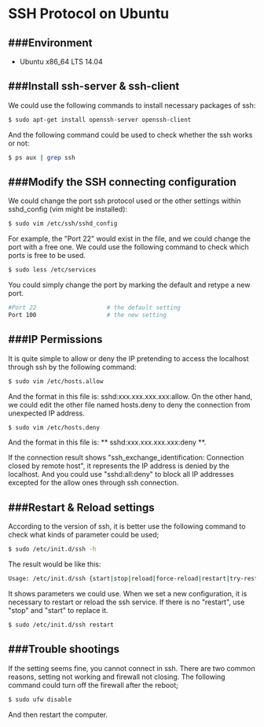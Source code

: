 # SSH Protocol on Ubuntu

<script type="text/javascript" src="gitbook/app.js"></script>
<script type="text/javascript" src="js/general.js"></script>

###Environment
---

* Ubuntu x86_64 LTS 14.04

###Install ssh-server & ssh-client
---

We could use the following commands to install necessary packages of ssh:

```Bash
$ sudo apt-get install openssh-server openssh-client
```

And the following command could be used to check whether the ssh works or not:

```Bash
$ ps aux | grep ssh
```

###Modify the SSH connecting configuration
---

We could change the port ssh protocol used or the other settings within sshd_config (vim might be installed):

```Bash
$ sudo vim /etc/ssh/sshd_config
```

For example, the "Port 22" would exist in the file, and we could change the port with a free one. We could use the following command to check which ports is free to be used.

```Bash
$ sudo less /etc/services
```

You could simply change the port by marking the default and retype a new port.

```Bash
#Port 22                    # the default setting
Port 100                    # the new setting
```

###IP Permissions
---

It is quite simple to allow or deny the IP pretending to access the localhost through ssh by the following command:

```Bash
$ sudo vim /etc/hosts.allow
```

And the format in this file is: sshd:xxx.xxx.xxx.xxx:allow. On the other hand, we could edit the other file named hosts.deny to deny the connection from unexpected IP address.

```Bash
$ sudo vim /etc/hosts.deny
```

And the format in this file is: ** sshd:xxx.xxx.xxx.xxx:deny **.

If the connection result shows "ssh_exchange_identification: Connection closed by remote host", it represents the IP address is denied by the localhost. And you could use "sshd:all:deny" to block all IP addresses excepted for the allow ones through ssh connection.

###Restart & Reload settings
---

According to the version of ssh, it is better use the following command to check what kinds of parameter could be used;

```Bash
$ sudo /etc/init.d/ssh -h
```

The result would be like this: 

```Bash
Usage: /etc/init.d/ssh {start|stop|reload|force-reload|restart|try-restart|status}
```

It shows parameters we could use. When we set a new configuration, it is necessary to restart or reload the ssh service. If there is no "restart", use "stop" and "start" to replace it.

```Bash
$ sudo /etc/init.d/ssh restart
```

###Trouble shootings
---

If the setting seems fine, you cannot connect in ssh. There are two common reasons, setting not working and firewall not closing. The following command could turn off the firewall after the reboot;

```Bash
$ sudo ufw disable
```

And then restart the computer.


















